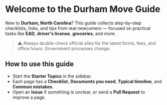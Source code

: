 # Welcome to the Durham Move Guide

New to **Durham, North Carolina**? This guide collects step-by-step checklists, links, and tips from real newcomers — focused on practical tasks like **EAD**, **driver's license**, **groceries**, and more.

> ⚠️ Always double-check official sites for the latest forms, fees, and office hours. Government processes change.

## How to use this guide
- Start the **Starter Topics** in the sidebar.
- Each page has a **Checklist**, **Documents you need**, **Typical timeline**, and **Common mistakes**.
- Open an **Issue** if something is unclear, or send a **Pull Request** to improve a page.
